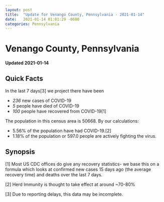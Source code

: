 ```yaml
---
layout: post
title:  "Update for Venango County, Pennsylvania - 2021-01-14"
date:   2021-01-14 01:01:29 -0600
categories: Pennsylvania
---
```


# Venango County, Pennsylvania
#### Updated 2021-01-14

## Quick Facts

In the last 7 days[3] we project there have been
- *236* new cases of COVID-19
- *5* people have died of COVID-19
- *100* people have recovered from COVID-19[1]

The population in this census area is 50668. By our calculations:
- 5.56% of the population have had COVID-19.[2]
- 1.18% of the population or 597.0 people are actively fighting the virus.

## Synopsis




[1] Most US CDC offices do give any recovery statistics- we base this on a formula which looks at confirmed new cases
15 days ago (the average recovery time) and deaths over the last 7 days.

[2] Herd Immunity is thought to take effect at around ~70-80%

[3] Due to reporting delays, this data may be incomplete.
 
    